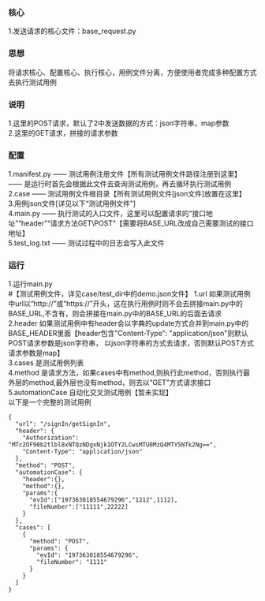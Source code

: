 ### 核心
1.发送请求的核心文件：base_request.py<br>
### 思想
将请求核心、配置核心、执行核心，用例文件分离，方便使用者完成多种配置方式去执行测试用例<br>
### 说明
1.这里的POST请求，默认了2中发送数据的方式：json字符串，map参数<br>
2.这里的GET请求，拼接的请求参数<br>
### 配置
1.manifest.py  ——  测试用例注册文件【所有测试用例文件路径注册到这里】 —— 是运行时首先会根据此文件去查询测试用例，再去循环执行测试用例<br>
2.case —— 测试用例文件根目录【所有测试用例文件[json文件]放置在这里】<br>
3.用例json文件[详见以下“测试用例文件”]<br>
4.main.py —— 执行测试的入口文件，这里可以配置请求的“接口地址”“header”“请求方法GET\POST”【需要将BASE_URL改成自己需要测试的接口地址】<br>
5.test_log.txt —— 测试过程中的日志会写入此文件<br>
### 运行
1.运行main.py<br>
#【测试用例文件，详见case/test_dir中的demo.json文件】
1.url 如果测试用例中url以“http://”或“https://”开头，这在执行用例时则不会去拼接main.py中的BASE_URL,不含有，则会拼接在main.py中的BASE_URL的后面去请求<br>
2.header 如果测试用例中有header会以字典的update方式合并到main.py中的BASE_HEADER里面【header包含"Content-Type": "application/json"则默认POST请求参数是json字符串，
以json字符串的方式去请求，否则默认POST方式请求参数是map】<br>
3.cases 是测试用例列表<br>
4.method 是请求方法，如果cases中有method,则执行此method，否则执行最外层的method,最外层也没有method，则去以“GET”方式请求接口<br>
5.automationCase 自动化交叉测试用例【暂未实现】<br>
以下是一个完整的测试用例<br>
```
{
  "url": "/signIn/getSignIn",
  "header": {
    "Authorization": "MTc2OF90b2tlbl8xNTQzNDgxNjk1OTY2LCwsMTU0MzQ4MTY5NTk2Ng==",
    "Content-Type": "application/json"
  },
  "method": "POST",
  "automationCase": {
    "header":{},
    "method":{},
    "params":{
      "evId":["197363018554679296","1212",1112],
      "fileNumber":["11111",22222]
    }
  },
  "cases": [
    {
      "method": "POST",
      "params": {
        "evId": "197363018554679296",
        "fileNumber": "1111"
      }
    }
  ]
}
```
